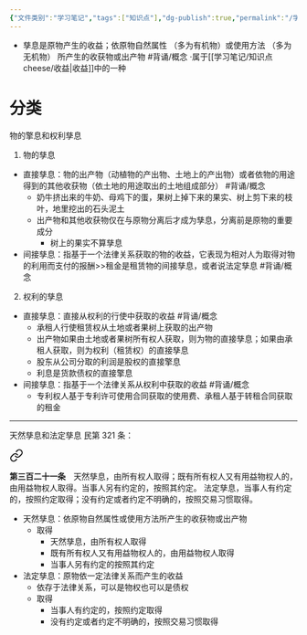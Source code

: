 ```yaml
---
{"文件类别":"学习笔记","tags":["知识点"],"dg-publish":true,"permalink":"/学习笔记/知识点cheese/孳息/","dgPassFrontmatter":true,"created":"2024-09-20T16:12:14.129+08:00","updated":"2024-10-04T21:50:49.144+08:00"}
---
```


- 孳息是原物产生的收益；依原物自然属性 （多为有机物）或使用方法 （多为无机物） 所产生的收获物或出产物 #背诵/概念 
·属于[[学习笔记/知识点cheese/收益\|收益]]中的一种

# 分类

物的擎息和权利孳息

1. 物的孳息
- 直接孳息：物的出产物（动植物的产出物、土地上的产出物）或者依物的用途得到的其他收获物（依土地的用途取出的土地组成部分） #背诵/概念 
	- 奶牛挤出来的牛奶、母鸡下的蛋，果树上掉下来的果实、树上剪下来的枝叶，地里挖出的石头泥土
	- 出产物和其他收获物仅在与原物分离后才成为孳息，分离前是原物的重要成分
		- 树上的果实不算孳息
- 间接孳息：指基于一个法律关系获取的物的收益，它表现为相对人为取得对物的利用而支付的报酬>>租金是租赁物的间接孳息，或者说法定孳息 #背诵/概念 

2. 权利的孳息
- 直接孳息：直接从权利的行使中获取的收益 #背诵/概念 
	- 承租人行使租赁权从土地或者果树上获取的出产物
	- 出产物如果由土地或者果树所有权人获取，则为物的直接孳息；如果由承租人获取，则为权利（租赁权）的直接孳息
	- 股东从公司分取的利润是股权的直接擎息
	- 利息是货款债权的直接擎息
- 间接孳息：指基于一个法律关系从权利中获取的收益 #背诵/概念 
	- 专利权人基于专利许可使用合同获取的使用费、承租人基于转租合同获取的租金
---
天然孳息和法定孳息
民第 321 条：
<div class="transclusion internal-embed is-loaded"><a class="markdown-embed-link" href="////#t321" aria-label="Open link"><svg xmlns="http://www.w3.org/2000/svg" width="24" height="24" viewBox="0 0 24 24" fill="none" stroke="currentColor" stroke-width="2" stroke-linecap="round" stroke-linejoin="round" class="svg-icon lucide-link"><path d="M10 13a5 5 0 0 0 7.54.54l3-3a5 5 0 0 0-7.07-7.07l-1.72 1.71"></path><path d="M14 11a5 5 0 0 0-7.54-.54l-3 3a5 5 0 0 0 7.07 7.07l1.71-1.71"></path></svg></a><div class="markdown-embed">



**第三百二十一条**　天然孳息，由所有权人取得；既有所有权人又有用益物权人的，由用益物权人取得。当事人另有约定的，按照其约定。
法定孳息，当事人有约定的，按照约定取得；没有约定或者约定不明确的，按照交易习惯取得。 

</div></div>

- 天然孳息：依原物自然属性或使用方法所产生的收获物或出产物
	- 取得
		- 天然孳息，由所有权人取得
		- 既有所有权人又有用益物权人的，由用益物权人取得
		- 当事人另有约定的按照其约定
- 法定孳息：原物依一定法律关系而产生的收益
	- 依存于法律关系，可以是物权也可以是债权
	- 取得
		- 当事人有约定的，按照约定取得
		- 没有约定或者约定不明确的，按照交易习惯取得